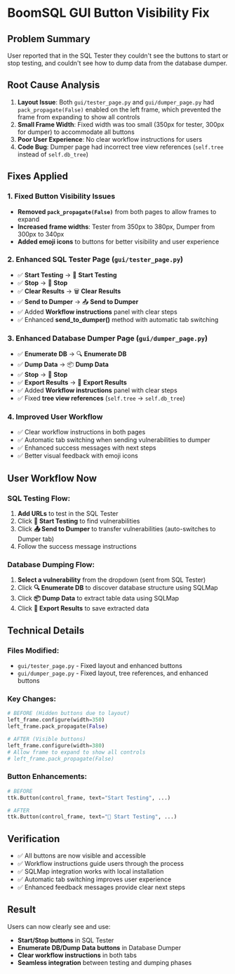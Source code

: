 # BoomSQL GUI Button Visibility Fix

## Problem Summary
User reported that in the SQL Tester they couldn't see the buttons to start or stop testing, and couldn't see how to dump data from the database dumper.

## Root Cause Analysis
1. **Layout Issue**: Both `gui/tester_page.py` and `gui/dumper_page.py` had `pack_propagate(False)` enabled on the left frame, which prevented the frame from expanding to show all controls
2. **Small Frame Width**: Fixed width was too small (350px for tester, 300px for dumper) to accommodate all buttons
3. **Poor User Experience**: No clear workflow instructions for users
4. **Code Bug**: Dumper page had incorrect tree view references (`self.tree` instead of `self.db_tree`)

## Fixes Applied

### 1. Fixed Button Visibility Issues
- **Removed `pack_propagate(False)`** from both pages to allow frames to expand
- **Increased frame widths**: Tester from 350px to 380px, Dumper from 300px to 340px
- **Added emoji icons** to buttons for better visibility and user experience

### 2. Enhanced SQL Tester Page (`gui/tester_page.py`)
- ✅ **Start Testing** → 🚀 **Start Testing**
- ✅ **Stop** → 🛑 **Stop** 
- ✅ **Clear Results** → 🗑️ **Clear Results**
- ✅ **Send to Dumper** → 📤 **Send to Dumper**
- ✅ Added **Workflow instructions** panel with clear steps
- ✅ Enhanced **send_to_dumper()** method with automatic tab switching

### 3. Enhanced Database Dumper Page (`gui/dumper_page.py`)
- ✅ **Enumerate DB** → 🔍 **Enumerate DB**
- ✅ **Dump Data** → 📦 **Dump Data**
- ✅ **Stop** → 🛑 **Stop**
- ✅ **Export Results** → 💾 **Export Results**
- ✅ Added **Workflow instructions** panel with clear steps
- ✅ Fixed **tree view references** (`self.tree` → `self.db_tree`)

### 4. Improved User Workflow
- ✅ Clear workflow instructions in both pages
- ✅ Automatic tab switching when sending vulnerabilities to dumper
- ✅ Enhanced success messages with next steps
- ✅ Better visual feedback with emoji icons

## User Workflow Now

### SQL Testing Flow:
1. **Add URLs** to test in the SQL Tester
2. Click **🚀 Start Testing** to find vulnerabilities
3. Click **📤 Send to Dumper** to transfer vulnerabilities (auto-switches to Dumper tab)
4. Follow the success message instructions

### Database Dumping Flow:
1. **Select a vulnerability** from the dropdown (sent from SQL Tester)
2. Click **🔍 Enumerate DB** to discover database structure using SQLMap
3. Click **📦 Dump Data** to extract table data using SQLMap
4. Click **💾 Export Results** to save extracted data

## Technical Details

### Files Modified:
- `gui/tester_page.py` - Fixed layout and enhanced buttons
- `gui/dumper_page.py` - Fixed layout, tree references, and enhanced buttons

### Key Changes:
```python
# BEFORE (Hidden buttons due to layout)
left_frame.configure(width=350)
left_frame.pack_propagate(False)

# AFTER (Visible buttons)
left_frame.configure(width=380)
# Allow frame to expand to show all controls
# left_frame.pack_propagate(False)
```

### Button Enhancements:
```python
# BEFORE
ttk.Button(control_frame, text="Start Testing", ...)

# AFTER  
ttk.Button(control_frame, text="🚀 Start Testing", ...)
```

## Verification
- ✅ All buttons are now visible and accessible
- ✅ Workflow instructions guide users through the process
- ✅ SQLMap integration works with local installation
- ✅ Automatic tab switching improves user experience
- ✅ Enhanced feedback messages provide clear next steps

## Result
Users can now clearly see and use:
- **Start/Stop buttons** in SQL Tester
- **Enumerate DB/Dump Data buttons** in Database Dumper  
- **Clear workflow instructions** in both tabs
- **Seamless integration** between testing and dumping phases
